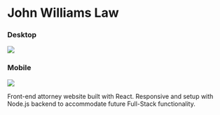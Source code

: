 # John Williams Law

### Desktop
![](https://res.cloudinary.com/dmjs1tfzn/image/upload/v1559073256/Screen_Shot_2019-05-25_at_3.48.10_PM.png)

### Mobile
![](https://res.cloudinary.com/dmjs1tfzn/image/upload/v1559073441/Screen_Shot_2019-05-28_at_2.56.58_PM.png)

Front-end attorney website built with React. Responsive and setup with Node.js backend to accommodate future Full-Stack functionality.
